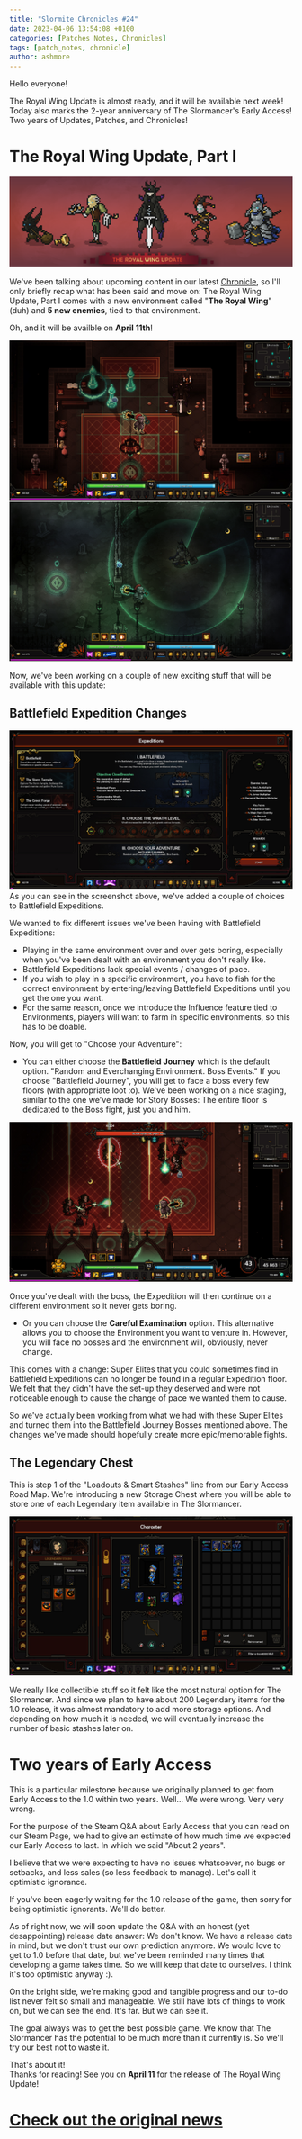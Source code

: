 ```yaml
---
title: "Slormite Chronicles #24"
date: 2023-04-06 13:54:08 +0100
categories: [Patches Notes, Chronicles]
tags: [patch_notes, chronicle]
author: ashmore
---
```

Hello everyone!  
   
The Royal Wing Update is almost ready, and it will be available next week! Today also marks the 2-year anniversary of The Slormancer's Early Access! Two years of Updates, Patches, and Chronicles!  
  

The Royal Wing Update, Part I
=============================

  
![](/assets/patch_notes/19bb9bd95b1783580c9d7e44ed88b86e1553f44b)  
  
We've been talking about upcoming content in our latest [Chronicle](https://store.steampowered.com/news/app/1104280/view/3655271993680980795), so I'll only briefly recap what has been said and move on: The Royal Wing Update, Part I comes with a new environment called "**The Royal Wing**" (duh) and **5 new enemies**, tied to that environment.  
  
Oh, and it will be availble on **April 11th**!  
  
![](/assets/patch_notes/4a60c5407a5e4b0404279fa345dbce260bd10d80)  
![](/assets/patch_notes/954f713775a0bf3b7d2b7a9383ecf0a5fe3e9183)  
  
Now, we've been working on a couple of new exciting stuff that will be available with this update:  
  

Battlefield Expedition Changes
------------------------------

  
![](/assets/patch_notes/957810f15ee878e256b57fc504d9208ae864bd6f)  
As you can see in the screenshot above, we've added a couple of choices to Battlefield Expeditions.  
  
We wanted to fix different issues we've been having with Battlefield Expeditions:   

* Playing in the same environment over and over gets boring, especially when you've been dealt with an environment you don't really like.
* Battlefield Expeditions lack special events / changes of pace.
* If you wish to play in a specific environment, you have to fish for the correct environment by entering/leaving Battlefield Expeditions until you get the one you want.
* For the same reason, once we introduce the Influence feature tied to Environments, players will want to farm in specific environments, so this has to be doable.

  
Now, you will get to "Choose your Adventure":  

* You can either choose the **Battlefield Journey** which is the default option. "Random and Everchanging Environment. Boss Events."
If you choose "Battlefield Journey", you will get to face a boss every few floors (with appropriate loot :o). We've been working on a nice staging, similar to the one we've made for Story Bosses: The entire floor is dedicated to the Boss fight, just you and him.  
  
![](/assets/patch_notes/f349dfd65e27e85f8cd7c8dcff5f93e095b5b27a)  
  
Once you've dealt with the boss, the Expedition will then continue on a different environment so it never gets boring.  
  
* Or you can choose the **Careful Examination** option. This alternative allows you to choose the Environment you want to venture in. However, you will face no bosses and the environment will, obviously, never change.

  
  
This comes with a change: Super Elites that you could sometimes find in Battlefield Expeditions can no longer be found in a regular Expedition floor. We felt that they didn't have the set-up they deserved and were not noticeable enough to cause the change of pace we wanted them to cause.  
  
So we've actually been working from what we had with these Super Elites and turned them into the Battlefield Journey Bosses mentioned above. The changes we've made should hopefully create more epic/memorable fights.  
  

The Legendary Chest
-------------------

  
This is step 1 of the "Loadouts & Smart Stashes" line from our Early Access Road Map. We're introducing a new Storage Chest where you will be able to store one of each Legendary item available in The Slormancer.   
  
![](/assets/patch_notes/f100f2718578bb47ee272dc25fc1acc495827ad9)  
  
We really like collectible stuff so it felt like the most natural option for The Slormancer. And since we plan to have about 200 Legendary items for the 1.0 release, it was almost mandatory to add more storage options. And depending on how much it is needed, we will eventually increase the number of basic stashes later on.  
  

Two years of Early Access
=========================

  
This is a particular milestone because we originally planned to get from Early Access to the 1.0 within two years. Well… We were wrong. Very very wrong.   
  
For the purpose of the Steam Q&A about Early Access that you can read on our Steam Page, we had to give an estimate of how much time we expected our Early Access to last. In which we said "About 2 years".   
  
I believe that we were expecting to have no issues whatsoever, no bugs or setbacks, and less sales (so less feedback to manage). Let's call it optimistic ignorance.  
  
If you've been eagerly waiting for the 1.0 release of the game, then sorry for being optimistic ignorants. We'll do better.   
  
As of right now, we will soon update the Q&A with an honest (yet desappointing) release date answer: We don't know. We have a release date in mind, but we don't trust our own prediction anymore. We would love to get to 1.0 before that date, but we've been reminded many times that developing a game takes time. So we will keep that date to ourselves. I think it's too optimistic anyway :).  
  
On the bright side, we're making good and tangible progress and our to-do list never felt so small and manageable. We still have lots of things to work on, but we can see the end. It's far. But we can see it.  
  
The goal always was to get the best possible game. We know that The Slormancer has the potential to be much more than it currently is. So we'll try our best not to waste it.  
  
  
That's about it!  
Thanks for reading! See you on **April 11** for the release of The Royal Wing Update!

# <a href="https://steamstore-a.akamaihd.net/news/externalpost/steam_community_announcements/5121196841288240222" target="_blank">Check out the original news</a>